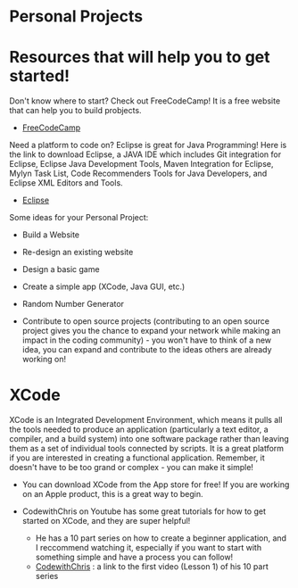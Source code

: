 # Personal Projects 

# Resources that will help you to get started! 

Don't know where to start? Check out FreeCodeCamp! It is a free website that can help you to build probjects. 
* [FreeCodeCamp](https://www.freecodecamp.org) 

Need a platform to code on? Eclipse is great for Java Programming! Here is the link to download Eclipse, a JAVA IDE which includes Git integration for Eclipse, Eclipse Java Development Tools, Maven Integration for Eclipse, Mylyn Task List, Code Recommenders Tools for Java Developers, and Eclipse XML Editors and Tools. 
 * [Eclipse]("https://www.eclipse.org/downloads/packages/")

Some ideas for your Personal Project: 

* Build a Website

* Re-design an existing website

* Design a basic game 

* Create a simple app (XCode, Java GUI, etc.) 

* Random Number Generator 

* Contribute to open source projects (contributing to an open source project gives you the chance to expand your network while making an impact in the coding community) - you won't have to think of a new idea, you can expand and contribute to the ideas others are already working on! 

# XCode 

XCode is an Integrated Development Environment, which means it pulls all the tools needed to produce an application (particularly a text editor, a compiler, and a build system) into one software package rather than leaving them as a set of individual tools connected by scripts. It is a great platform if you are interested in creating a functional application. Remember, it doesn't have to be too grand or complex - you can make it simple! 

* You can download XCode from the App store for free! If you are working on an Apple product, this is a great way to begin. 

* CodewithChris on Youtube has some great tutorials for how to get started on XCode, and they are super helpful! 

  * He has a 10 part series on how to create a beginner application, and I reccommend watching it, especially if you want to start with something simple and have a process you can follow! 
  * [CodewithChris](https://www.youtube.com/watch?v=jniJeamcIUU) : a link to the first video (Lesson 1) of his 10 part series 




